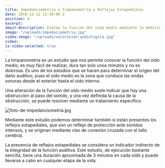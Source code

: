 ```yaml
---
title: Impedanciometría o Timpanometría y Reflejos Estapediales
date: 2018-12-12 12:39:00 Z
position: 4
excerpt:
about-description: Evalúa la función del oído medio mediante la medición de la presión en la caja timpánica y la capacidad vibratoria de la membrana timpánica.
image: "/uploads/impedaciometria.jpg"
video-image: "/uploads/valoración-audiologica.jpg"
video:
is-video-selected: true
---
```


La timpanometría es un estudio que nos permite conocer la función del oído medio, es muy fácil de realizar, dura tan solo unos minutos y no es dolorosa. Es uno de los estudios que se hacen para determinar el origen del daño auditivo, pues el oído medio es la zona que conduce las ondas sonoras desde el exterior hasta el oído interno.  

Una alteración de la función del oído medio suele indicar que hay una obstrucción al paso del sonido, y una vez definida la causa de la obstrucción, se puede resolver mediante un tratamiento específico.

![foto-de-impedanciometría.jpg](/uploads/foto-de-impedanciometría.jpg)

Mediante este estudio podemos determinar también si están presentes los reflejos estapediales, que son un reflejo de protección ante sonidos intensos, y se originan mediante vías de conexión cruzada con el tallo cerebral.


La presencia de reflejos estapediales se considera un indicador indirecto de la integridad de la función auditiva. Este estudio, de ejecución bastante sencilla, tiene una duración aproximada de 3 minutos en cada oído y puede llevarse a cabo en cualquier etapa de la vida.
